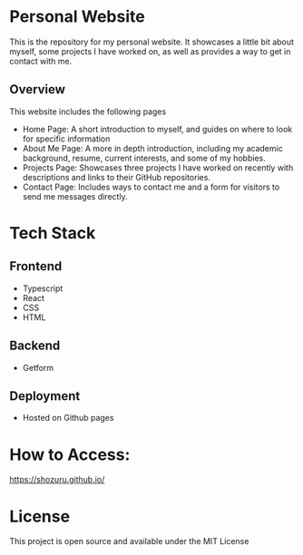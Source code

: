 # Personal Website

This is the repository for my personal website. It showcases a little bit about myself, some projects I have worked on, as well as provides a way to get in contact with me.

## Overview

This website includes the following pages
* Home Page: A short introduction to myself, and guides on where to look for specific information
* About Me Page: A more in depth introduction, including my academic background, resume, current interests, and some of my hobbies.
* Projects Page: Showcases three projects I have worked on recently with descriptions and links to their GitHub repositories.  
* Contact Page: Includes ways to contact me and a form for visitors to send me messages directly.  


# Tech Stack

## Frontend
* Typescript
* React
* CSS
* HTML

## Backend
* Getform

## Deployment
* Hosted on Github pages

# How to Access:
https://shozuru.github.io/

# License
This project is open source and available under the MIT License
